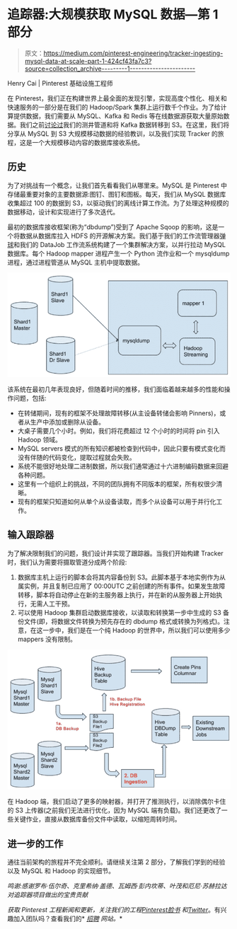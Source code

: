 # 追踪器:大规模获取 MySQL 数据—第 1 部分

> 原文：<https://medium.com/pinterest-engineering/tracker-ingesting-mysql-data-at-scale-part-1-424cf43fa7c3?source=collection_archive---------1----------------------->

Henry Cai | Pinterest 基础设施工程师

在 Pinterest，我们正在构建世界上最全面的发现引擎，实现高度个性化、相关和快速服务的一部分是在我们的 Hadoop/Spark 集群上运行数千个作业。为了给计算提供数据，我们需要从 MySQL、Kafka 和 Redis 等在线数据源获取大量原始数据。我们之前[讨论过](https://engineering.pinterest.com/blog/introducing-pinterest-secor)我们的测井管道和将 Kafka 数据转移到 S3。在这里，我们将分享从 MySQL 到 S3 大规模移动数据的经验教训，以及我们实现 Tracker 的旅程，这是一个大规模移动内容的数据库接收系统。

## 历史

为了对挑战有一个概念，让我们首先看看我们从哪里来。MySQL 是 Pinterest 中存储最重要对象的主要数据源:图钉、图钉和图板。每天，我们从 MySQL 数据库收集超过 100 的数据到 S3，以驱动我们的离线计算工作流。为了处理这种规模的数据移动，设计和实现进行了多次迭代。

最初的数据库接收框架(称为“dbdump”)受到了 Apache Sqoop 的影响，这是一个将数据从数据库拉入 HDFS 的开源解决方案。我们基于我们的工作流管理器[弹球](https://engineering.pinterest.com/blog/open-sourcing-pinball)和我们的 DataJob 工作流系统构建了一个集群解决方案，以并行拉动 MySQL 数据库。每个 Hadoop mapper 进程产生一个 Python 流作业和一个 mysqldump 进程，通过进程管道从 MySQL 主机中提取数据。

![](img/5155dd7b4e6841eefacf3e4175826ae9.png)

该系统在最初几年表现良好，但随着时间的推移，我们面临着越来越多的性能和操作问题，包括:

*   在转储期间，现有的框架不处理故障转移(从主设备转储会影响 Pinners)，或者从生产中添加或删除从设备。
*   大桌子需要几个小时。例如，我们将花费超过 12 个小时的时间将 pin 引入 Hadoop 领域。
*   MySQL servers 模式的所有知识都被检查到代码中，因此只要有模式变化而没有伴随的代码变化，提取过程就会失败。
*   系统不能很好地处理二进制数据，所以我们通常通过十六进制编码数据来回避各种问题。
*   这里有一个组织上的挑战，不同的团队拥有不同版本的框架，所有权很少清晰。
*   现有的框架只知道如何从单个从设备读取，而多个从设备可以用于并行化工作。

## 输入跟踪器

为了解决限制我们的问题，我们设计并实现了跟踪器。当我们开始构建 Tracker 时，我们认为需要将摄取管道分成两个阶段:

1.  数据库主机上运行的脚本会将其内容备份到 S3。此脚本基于本地实例作为从属实例，并且复制已应用了 00:00UTC 之前创建的所有事件。如果发生故障转移，脚本将自动停止在新的主服务器上执行，并在新的从服务器上开始执行，无需人工干预。
2.  可以使用 Hadoop 集群启动数据库接收，以读取和转换第一步中生成的 S3 备份文件(即，将数据文件转换为预先存在的 dbdump 格式或转换为列格式)。注意，在这一步中，我们是在一个纯 Hadoop 的世界中，所以我们可以使用多少 mappers 没有限制。

![](img/36922c4eed91c7a290fb4e5a80d0f6dd.png)

在 Hadoop 端，我们启动了更多的映射器，并打开了推测执行，以消除偶尔卡住的 S3 上传器(之前我们无法进行优化，因为 MySQL 端有负载)。我们还更改了一些关键作业，直接从数据库备份文件中读取，以缩短周转时间。

## 进一步的工作

通往当前架构的旅程并不完全顺利。请继续关注第 2 部分，了解我们学到的经验以及 MySQL 和 Hadoop 的实现细节。

*鸣谢:感谢罗布·伍尔奇、克里希纳·盖德、瓦姆西·彭内坎蒂、叶茂和厄尼·苏赫拉达对追踪器项目做出的宝贵贡献*

*获取 Pinterest 工程新闻和更新，关注我们的工程*[*Pinterest*](https://www.pinterest.com/malorie/pinterest-engineering-news/)*[*脸书*](https://www.facebook.com/pinterestengineering) *和*[*Twitter*](https://twitter.com/PinterestEng)*。有兴趣加入团队吗？查看我们的* [*招聘*](https://careers.pinterest.com/careers) *网站。**